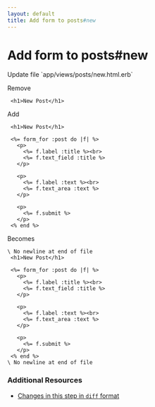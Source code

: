 ```yaml
---
layout: default
title: Add form to posts#new
---
```


<h1 id="main">Add form to posts#new</h1>
Update file `app/views/posts/new.html.erb`

Remove
<pre><code> &lt;h1&gt;New Post&lt;/h1&gt;</code></pre>


Add
<pre><code> &lt;h1&gt;New Post&lt;/h1&gt;
 
 &lt;%= form_for :post do |f| %&gt;
   &lt;p&gt;
     &lt;%= f.label :title %&gt;&lt;br&gt;
     &lt;%= f.text_field :title %&gt;
   &lt;/p&gt;
 
   &lt;p&gt;
     &lt;%= f.label :text %&gt;&lt;br&gt;
     &lt;%= f.text_area :text %&gt;
   &lt;/p&gt;
 
   &lt;p&gt;
     &lt;%= f.submit %&gt;
   &lt;/p&gt;
 &lt;% end %&gt;</code></pre>


Becomes
<pre><code>\ No newline at end of file
 &lt;h1&gt;New Post&lt;/h1&gt;
 
 &lt;%= form_for :post do |f| %&gt;
   &lt;p&gt;
     &lt;%= f.label :title %&gt;&lt;br&gt;
     &lt;%= f.text_field :title %&gt;
   &lt;/p&gt;
 
   &lt;p&gt;
     &lt;%= f.label :text %&gt;&lt;br&gt;
     &lt;%= f.text_area :text %&gt;
   &lt;/p&gt;
 
   &lt;p&gt;
     &lt;%= f.submit %&gt;
   &lt;/p&gt;
 &lt;% end %&gt;
\ No newline at end of file
</code></pre>



### Additional Resources

* [Changes in this step in `diff` format](https://github.com/stevenhallen/rails_getting_started_bdd/commit/fcc571f0b0a284ae239927f5ca48317ab6d243dc)

